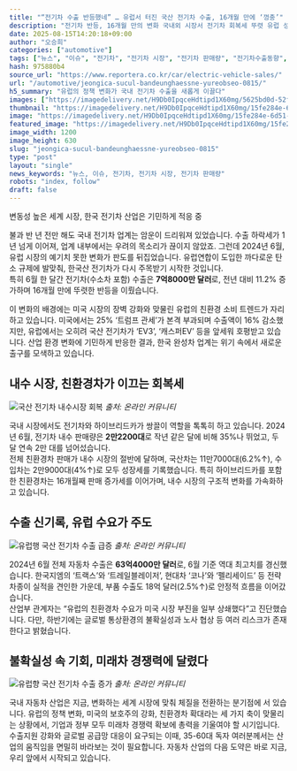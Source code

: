 ```yaml
---
title: "“전기차 수출 반등했네” … 유럽서 터진 국산 전기차 수출, 16개월 만에 ‘껑충’"
description: "전기차 반등, 16개월 만의 변화 국내외 시장서 전기차 회복세 뚜렷 유럽 성장 속 미국은 뒷걸음질 ..."
date: 2025-08-15T14:20:18+09:00
author: "오승희"
categories: ["automotive"]
tags: ["뉴스", "이슈", "전기차", "전기차 시장", "전기차 판매량", "전기차수출동향", "유럽자동차시장"]
hash: 975880b4
source_url: "https://www.reportera.co.kr/car/electric-vehicle-sales/"
url: "/automotive/jeongica-sucul-bandeunghaessne-yureobseo-0815/"
h5_summary: "유럽의 정책 변화가 국내 전기차 수출을 새롭게 이끌다"
images: ["https://imagedelivery.net/H9Db0IpqceHdtipd1X60mg/5625bd0d-52f4-4d80-e6f8-338853a72a00/public", "https://imagedelivery.net/H9Db0IpqceHdtipd1X60mg/15fe284e-6d51-4188-e028-dedfa45c3b00/public", "https://imagedelivery.net/H9Db0IpqceHdtipd1X60mg/9eaf7f0d-de05-40ec-723a-6c4179bf4700/public", "https://imagedelivery.net/H9Db0IpqceHdtipd1X60mg/c0a3c6a4-c75f-410f-8a15-4abee3013a00/public"]
thumbnail: "https://imagedelivery.net/H9Db0IpqceHdtipd1X60mg/15fe284e-6d51-4188-e028-dedfa45c3b00/public"
image: "https://imagedelivery.net/H9Db0IpqceHdtipd1X60mg/15fe284e-6d51-4188-e028-dedfa45c3b00/public"
featured_image: "https://imagedelivery.net/H9Db0IpqceHdtipd1X60mg/15fe284e-6d51-4188-e028-dedfa45c3b00/public"
image_width: 1200
image_height: 630
slug: "jeongica-sucul-bandeunghaessne-yureobseo-0815"
type: "post"
layout: "single"
news_keywords: "뉴스, 이슈, 전기차, 전기차 시장, 전기차 판매량"
robots: "index, follow"
draft: false
---
```


변동성 높은 세계 시장, 한국 전기차 산업은 기민하게 적응 중

불과 반 년 전만 해도 국내 전기차 업계는 암운이 드리워져 있었습니다. 수출 하락세가 1년 넘게 이어져, 업계 내부에서는 우려의 목소리가 끊이지 않았죠. 그런데 2024년 6월, 유럽 시장의 예기치 못한 변화가 판도를 뒤집었습니다. 유럽연합이 도입한 까다로운 탄소 규제에 발맞춰, 한국산 전기차가 다시 주목받기 시작한 것입니다.  
특히 6월 한 달간 전기차(수소차 포함) 수출은 **7억8000만 달러**로, 전년 대비 11.2% 증가하며 16개월 만에 뚜렷한 반등을 이뤘습니다.  

이 변화의 배경에는 미국 시장의 장벽 강화와 맞물린 유럽의 친환경 소비 트렌드가 자리하고 있습니다. 미국에서는 25% ‘트럼프 관세’가 본격 부과되며 수출액이 16% 감소했지만, 유럽에서는 오히려 국산 전기차가 ‘EV3’, ‘캐스퍼EV’ 등을 앞세워 호평받고 있습니다. 산업 환경 변화에 기민하게 반응한 결과, 한국 완성차 업계는 위기 속에서 새로운 출구를 모색하고 있습니다.

## 내수 시장, 친환경차가 이끄는 회복세

![국산 전기차 내수시장 회복](https://imagedelivery.net/H9Db0IpqceHdtipd1X60mg/5625bd0d-52f4-4d80-e6f8-338853a72a00/public)
*출처: 온라인 커뮤니티*


국내 시장에서도 전기차와 하이브리드카가 쌍끌이 역할을 톡톡히 하고 있습니다. 2024년 6월, 전기차 내수 판매량은 **2만2200대**로 작년 같은 달에 비해 35%나 뛰었고, 두 달 연속 2만 대를 넘어섰습니다.  
전체 친환경차 판매가 내수 시장의 절반에 달하며, 국산차는 11만7000대(6.2%↑), 수입차는 2만9000대(4%↑)로 모두 성장세를 기록했습니다. 특히 하이브리드카를 포함한 친환경차는 16개월째 판매 증가세를 이어가며, 내수 시장의 구조적 변화를 가속화하고 있습니다.

## 수출 신기록, 유럽 수요가 주도

![유럽행 국산 전기차 수출 급증](https://imagedelivery.net/H9Db0IpqceHdtipd1X60mg/9eaf7f0d-de05-40ec-723a-6c4179bf4700/public)
*출처: 온라인 커뮤니티*


2024년 6월 전체 자동차 수출은 **63억4000만 달러**로, 6월 기준 역대 최고치를 경신했습니다. 한국지엠의 ‘트랙스’와 ‘트레일블레이저’, 현대차 ‘코나’와 ‘펠리세이드’ 등 전략 차종이 실적을 견인한 가운데, 부품 수출도 18억 달러(2.5%↑)로 안정적 흐름을 이어갔습니다.  
산업부 관계자는 “유럽의 친환경차 수요가 미국 시장 부진을 일부 상쇄했다”고 진단했습니다. 다만, 하반기에는 글로벌 통상환경의 불확실성과 노사 협상 등 여러 리스크가 존재한다고 밝혔습니다.

## 불확실성 속 기회, 미래차 경쟁력에 달렸다

![유럽향 국산 전기차 수출 증가](https://imagedelivery.net/H9Db0IpqceHdtipd1X60mg/c0a3c6a4-c75f-410f-8a15-4abee3013a00/public)
*출처: 온라인 커뮤니티*


국내 자동차 산업은 지금, 변화하는 세계 시장에 맞춰 체질을 전환하는 분기점에 서 있습니다. 유럽의 정책 변화, 미국의 보호주의 강화, 친환경차 확대라는 세 가지 축이 맞물리는 상황에서, 기업과 정부 모두 미래차 경쟁력 확보에 총력을 기울여야 할 시기입니다.  
수출지원 강화와 글로벌 공급망 대응이 요구되는 이때, 35-60대 독자 여러분께서는 산업의 움직임을 면밀히 바라보는 것이 필요합니다. 자동차 산업의 다음 도약은 바로 지금, 우리 앞에서 시작되고 있습니다.
